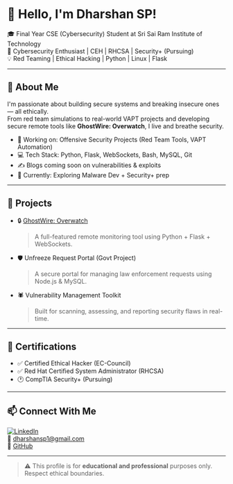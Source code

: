 # 👋 Hello, I'm Dharshan SP!

🎓 Final Year CSE (Cybersecurity) Student at Sri Sai Ram Institute of Technology  
🔐 Cybersecurity Enthusiast | CEH | RHCSA | Security+ (Pursuing)  
💡 Red Teaming | Ethical Hacking | Python | Linux | Flask

---

## 🧠 About Me

I'm passionate about building secure systems and breaking insecure ones — all ethically.  
From red team simulations to real-world VAPT projects and developing secure remote tools like **GhostWire: Overwatch**, I live and breathe security.

- 🔭 Working on: Offensive Security Projects (Red Team Tools, VAPT Automation)
- 💻 Tech Stack: Python, Flask, WebSockets, Bash, MySQL, Git
- ✍️ Blogs coming soon on vulnerabilities & exploits
- 🌱 Currently: Exploring Malware Dev + Security+ prep

---

## 🚀 Projects

- 🔒 [GhostWire: Overwatch](https://github.com/Dharshan-SP/GhostWire-Overwatch)  
  > A full-featured remote monitoring tool using Python + Flask + WebSockets.

- 🛡️ Unfreeze Request Portal (Govt Project)  
  > A secure portal for managing law enforcement requests using Node.js & MySQL.

- 🕷️ Vulnerability Management Toolkit  
  > Built for scanning, assessing, and reporting security flaws in real-time.

---

## 🧾 Certifications

- ✅ Certified Ethical Hacker (EC-Council)
- ✅ Red Hat Certified System Administrator (RHCSA)
- 🕐 CompTIA Security+ (Pursuing)

---

## 📫 Connect With Me

[![LinkedIn](https://img.shields.io/badge/-LinkedIn-blue?logo=linkedin)](https://linkedin.com/in/dharshan-sp-699bb5285)  
📧 dharshansp1@gmail.com  
🔗 [GitHub](https://github.com/Dharshan-SP)

---

> ⚠️ This profile is for **educational and professional** purposes only. Respect ethical boundaries.
